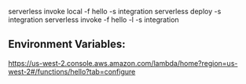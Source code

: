 serverless invoke local -f hello -s integration
serverless deploy -s integration
serverless invoke -f hello -l -s integration

## Environment Variables:

https://us-west-2.console.aws.amazon.com/lambda/home?region=us-west-2#/functions/hello?tab=configure
